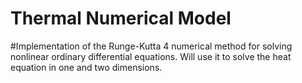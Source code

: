 # Thermal Numerical Model
#Implementation of the Runge-Kutta 4 numerical method for solving nonlinear ordinary differential equations. Will use it to solve the heat equation in one and two dimensions.
